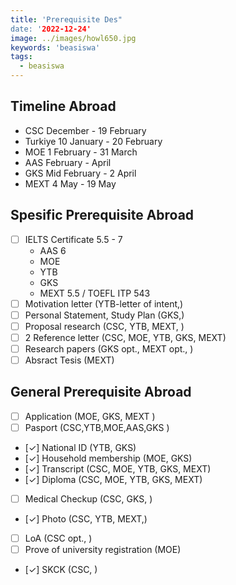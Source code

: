 ```yaml
---
title: 'Prerequisite Des"
date: '2022-12-24'
image: ../images/howl650.jpg
keywords: 'beasiswa'
tags:
  - beasiswa
---
```


## Timeline Abroad

- CSC December - 19 February
- Turkiye 10 January - 20 February
- MOE 1 February - 31 March
- AAS February - April
- GKS Mid February - 2 April
- MEXT 4 May - 19 May

## Spesific Prerequisite Abroad

- [ ] IELTS Certificate 5.5 - 7
  - AAS 6
  - MOE
  - YTB
  - GKS
  - MEXT 5.5 / TOEFL ITP 543
- [ ] Motivation letter (YTB-letter of intent,)
- [ ] Personal Statement, Study Plan (GKS,)
- [ ] Proposal research (CSC, YTB, MEXT, )
- [ ] 2 Reference letter (CSC, MOE, YTB, GKS, MEXT)
- [ ] Research papers (GKS opt., MEXT opt., )
- [ ] Absract Tesis (MEXT)

## General Prerequisite Abroad

- [ ] Application (MOE, GKS, MEXT )
- [ ] Pasport (CSC,YTB,MOE,AAS,GKS )
- [✓] National ID (YTB, GKS)
- [✓] Household membership (MOE, GKS)
- [✓] Transcript (CSC, MOE, YTB, GKS, MEXT)
- [✓] Diploma (CSC, MOE, YTB, GKS, MEXT)
- [ ] Medical Checkup (CSC, GKS, )
- [✓] Photo (CSC, YTB, MEXT,)
- [ ] LoA (CSC opt., )
- [ ] Prove of university registration (MOE)
- [✓] SKCK (CSC, )
